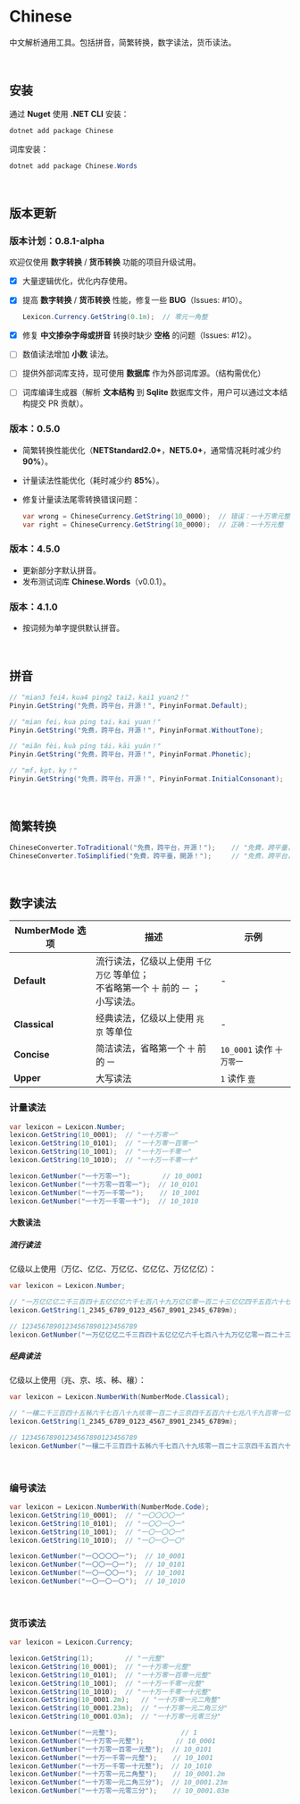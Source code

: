 # Chinese

中文解析通用工具。包括拼音，简繁转换，数字读法，货币读法。

<br/>

## 安装

通过 **Nuget** 使用 **.NET CLI** 安装：

```powershell
dotnet add package Chinese
```

词库安装：

```powershell
dotnet add package Chinese.Words
```

<br/>

## 版本更新

### 版本计划：0.8.1-alpha

欢迎仅使用 **数字转换** / **货币转换** 功能的项目升级试用。

- [x] 大量逻辑优化，优化内存使用。

- [x] 提高 **数字转换** / **货币转换** 性能，修复一些 **BUG**（Issues: #10）。

  ```csharp
  Lexicon.Currency.GetString(0.1m);  // 零元一角整
  ```

- [x] 修复 **中文掺杂字母或拼音** 转换时缺少 **空格** 的问题（Issues: #12）。

- [ ] 数值读法增加 **小数** 读法。

- [ ] 提供外部词库支持，现可使用 **数据库** 作为外部词库源。（结构需优化）

- [ ] 词库编译生成器（解析 **文本结构** 到 **Sqlite** 数据库文件，用户可以通过文本结构提交 PR 贡献）。

### 版本：0.5.0

- 简繁转换性能优化（**NETStandard2.0+**，**NET5.0+**，通常情况耗时减少约 **90%**）。

- 计量读法性能优化（耗时减少约 **85%**）。

- 修复计量读法尾零转换错误问题：

  ```csharp
  var wrong = ChineseCurrency.GetString(10_0000);  // 错误：一十万零元整
  var right = ChineseCurrency.GetString(10_0000);  // 正确：一十万元整
  ```

### 版本：4.5.0

- 更新部分字默认拼音。
- 发布测试词库 **Chinese.Words**（v0.0.1）。

### 版本：4.1.0

- 按词频为单字提供默认拼音。

<br/>

## 拼音

```c#
// "mian3 fei4，kua4 ping2 tai2，kai1 yuan2！"
Pinyin.GetString("免费，跨平台，开源！", PinyinFormat.Default);
```

```c#
// "mian fei，kua ping tai，kai yuan！"
Pinyin.GetString("免费，跨平台，开源！", PinyinFormat.WithoutTone);
```

```c#
// "miǎn fèi，kuà píng tái，kāi yuán！"
Pinyin.GetString("免费，跨平台，开源！", PinyinFormat.Phonetic);
```

```c#
// "mf，kpt，ky！"
Pinyin.GetString("免费，跨平台，开源！", PinyinFormat.InitialConsonant);
```

<br/>

## 简繁转换

```c#
ChineseConverter.ToTraditional("免费，跨平台，开源！");    // "免費，跨平臺，開源！"
ChineseConverter.ToSimplified("免費，跨平臺，開源！");     // "免费，跨平台，开源！"
```

<br/>

## 数字读法

| NumberMode 选项 | 描述                                                         | 示例                      |
| --------------- | ------------------------------------------------------------ | ------------------------- |
| **Default**     | 流行读法，亿级以上使用 `千亿` `万亿` 等单位；<br />不省略第一个 `十` 前的 `一` ；<br/>小写读法。 | -                         |
| **Classical**   | 经典读法，亿级以上使用 `兆` `京` 等单位                      | -                         |
| **Concise**     | 简洁读法，省略第一个 `十` 前的 `一`                          | `10_0001` 读作 `十万零一` |
| **Upper**       | 大写读法                                                     | `1` 读作 `壹`             |



### 计量读法

```c#
var lexicon = Lexicon.Number;
lexicon.GetString(10_0001);  // "一十万零一"
lexicon.GetString(10_0101);  // "一十万零一百零一"
lexicon.GetString(10_1001);  // "一十万一千零一"
lexicon.GetString(10_1010);  // "一十万一千零一十"

lexicon.GetNumber("一十万零一");        // 10_0001
lexicon.GetNumber("一十万零一百零一");  // 10_0101
lexicon.GetNumber("一十万一千零一");    // 10_1001
lexicon.GetNumber("一十万一千零一十");  // 10_1010
```

#### 大数读法

##### 流行读法

亿级以上使用（万亿、亿亿、万亿亿、亿亿亿、万亿亿亿）：

```csharp
var lexicon = Lexicon.Number;

// "一万亿亿亿二千三百四十五亿亿亿六千七百八十九万亿亿零一百二十三亿亿四千五百六十七万亿八千九百零一亿二千三百四十五万六千七百八十九"
lexicon.GetString(1_2345_6789_0123_4567_8901_2345_6789m);

// 12345678901234567890123456789
lexicon.GetNumber("一万亿亿亿二千三百四十五亿亿亿六千七百八十九万亿亿零一百二十三亿亿四千五百六十七万亿八千九百零一亿二千三百四十五万六千七百八十九");
```

##### 经典读法

亿级以上使用（兆、京、垓、秭、穰）：

```c#
var lexicon = Lexicon.NumberWith(NumberMode.Classical);

// "一穰二千三百四十五秭六千七百八十九垓零一百二十三京四千五百六十七兆八千九百零一亿二千三百四十五万六千七百八十九"
lexicon.GetString(1_2345_6789_0123_4567_8901_2345_6789m);

// 12345678901234567890123456789
lexicon.GetNumber("一穰二千三百四十五秭六千七百八十九垓零一百二十三京四千五百六十七兆八千九百零一亿二千三百四十五万六千七百八十九");
```

<br/>

### 编号读法

```c#
var lexicon = Lexicon.NumberWith(NumberMode.Code);
lexicon.GetString(10_0001);  // "一〇〇〇〇一"
lexicon.GetString(10_0101);  // "一〇〇一〇一"
lexicon.GetString(10_1001);  // "一〇一〇〇一"
lexicon.GetString(10_1010);  // "一〇一〇一〇"

lexicon.GetNumber("一〇〇〇〇一");  // 10_0001
lexicon.GetNumber("一〇〇一〇一");  // 10_0101
lexicon.GetNumber("一〇一〇〇一");  // 10_1001
lexicon.GetNumber("一〇一〇一〇");  // 10_1010
```

<br/>

### 货币读法

```c#
var lexicon = Lexicon.Currency;

lexicon.GetString(1);        // "一元整"
lexicon.GetString(10_0001);  // "一十万零一元整"
lexicon.GetString(10_0101);  // "一十万零一百零一元整"
lexicon.GetString(10_1001);  // "一十万一千零一元整"
lexicon.GetString(10_1010);  // "一十万一千零一十元整"
lexicon.GetString(10_0001.2m);   // "一十万零一元二角整"
lexicon.GetString(10_0001.23m);  // "一十万零一元二角三分"
lexicon.GetString(10_0001.03m);  // "一十万零一元零三分"

lexicon.GetNumber("一元整");                // 1
lexicon.GetNumber("一十万零一元整");        // 10_0001
lexicon.GetNumber("一十万零一百零一元整");  // 10_0101
lexicon.GetNumber("一十万一千零一元整");    // 10_1001
lexicon.GetNumber("一十万一千零一十元整");  // 10_1010
lexicon.GetNumber("一十万零一元二角整");    // 10_0001.2m
lexicon.GetNumber("一十万零一元二角三分");  // 10_0001.23m
lexicon.GetNumber("一十万零一元零三分");    // 10_0001.03m
```

<br/>